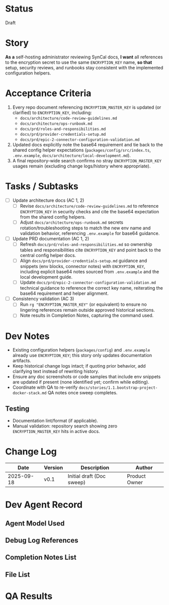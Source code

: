 # Status
Draft

# Story
**As a** self-hosting administrator reviewing SynCal docs,
**I want** all references to the encryption secret to use the same `ENCRYPTION_KEY` name,
**so that** setup, security reviews, and runbooks stay consistent with the implemented configuration helpers.

# Acceptance Criteria
1. Every repo document referencing `ENCRYPTION_MASTER_KEY` is updated (or clarified) to `ENCRYPTION_KEY`, including:
   - `docs/architecture/code-review-guidelines.md`
   - `docs/architecture/ops-runbook.md`
   - `docs/prd/roles-and-responsibilities.md`
   - `docs/prd/provider-credentials-setup.md`
   - `docs/prd/epic-2-connector-configuration-validation.md`
2. Updated docs explicitly note the base64 requirement and tie back to the shared config helper expectations (`packages/config/src/index.ts`, `.env.example`, `docs/architecture/local-development.md`).
3. A final repository-wide search confirms no stray `ENCRYPTION_MASTER_KEY` usages remain (excluding change logs/history where appropriate).

# Tasks / Subtasks
- [ ] Update architecture docs (AC 1, 2)
  - [ ] Revise `docs/architecture/code-review-guidelines.md` to reference `ENCRYPTION_KEY` in security checks and cite the base64 expectation from the shared config helpers.
  - [ ] Adjust `docs/architecture/ops-runbook.md` secrets rotation/troubleshooting steps to match the new env name and validation behavior, referencing `.env.example` for base64 guidance.

- [ ] Update PRD documentation (AC 1, 2)
  - [ ] Refresh `docs/prd/roles-and-responsibilities.md` so ownership tables and responsibilities cite `ENCRYPTION_KEY` and point back to the central config helper docs.
  - [ ] Align `docs/prd/provider-credentials-setup.md` guidance and snippets (env blocks, connector notes) with `ENCRYPTION_KEY`, including explicit base64 notes sourced from `.env.example` and the local development guide.
  - [ ] Update `docs/prd/epic-2-connector-configuration-validation.md` technical guidance to reference the correct key name, reiterating the base64 requirement and helper alignment.

- [ ] Consistency validation (AC 3)
  - [ ] Run `rg "ENCRYPTION_MASTER_KEY"` (or equivalent) to ensure no lingering references remain outside approved historical sections.
  - [ ] Note results in Completion Notes, capturing the command used.

# Dev Notes
- Existing configuration helpers (`packages/config`) and `.env.example` already use `ENCRYPTION_KEY`; this story only updates documentation artifacts.
- Keep historical change logs intact; if quoting prior behavior, add clarifying text instead of rewriting history.
- Ensure any doc screenshots or code samples that include env snippets are updated if present (none identified yet; confirm while editing).
- Coordinate with QA to re-verify `docs/stories/1.1.bootstrap-project-docker-stack.md` QA notes once sweep completes.

## Testing
- Documentation lint/format (if applicable).
- Manual validation: repository search showing zero `ENCRYPTION_MASTER_KEY` hits in active docs.

# Change Log
| Date       | Version | Description               | Author       |
|------------|---------|---------------------------|--------------|
| 2025-09-18 | v0.1    | Initial draft (Doc sweep) | Product Owner |

# Dev Agent Record
## Agent Model Used

## Debug Log References

## Completion Notes List

## File List

# QA Results
